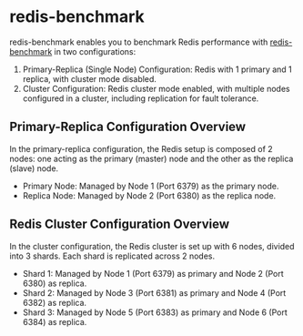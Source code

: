 # redis-benchmark
redis-benchmark enables you to benchmark Redis performance with [redis-benchmark](https://redis.io/docs/latest/operate/oss_and_stack/management/optimization/benchmarks/) in two configurations:

1. Primary-Replica (Single Node) Configuration: Redis with 1 primary and 1 replica, with cluster mode disabled.
2. Cluster Configuration: Redis cluster mode enabled, with multiple nodes configured in a cluster, including replication for fault tolerance.

## Primary-Replica Configuration Overview
In the primary-replica configuration, the Redis setup is composed of 2 nodes: one acting as the primary (master) node and the other as the replica (slave) node.

- Primary Node: Managed by Node 1 (Port 6379) as the primary node.
- Replica Node: Managed by Node 2 (Port 6380) as the replica node.

## Redis Cluster Configuration Overview
In the cluster configuration, the Redis cluster is set up with 6 nodes, divided into 3 shards. Each shard is replicated across 2 nodes.

- Shard 1: Managed by Node 1 (Port 6379) as primary and Node 2 (Port 6380) as replica.
- Shard 2: Managed by Node 3 (Port 6381) as primary and Node 4 (Port 6382) as replica.
- Shard 3: Managed by Node 5 (Port 6383) as primary and Node 6 (Port 6384) as replica.
